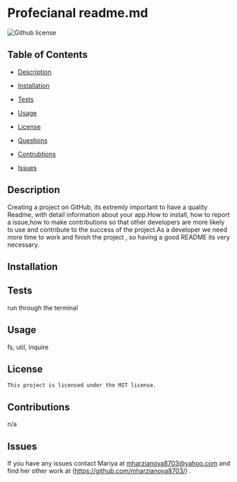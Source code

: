 # Profecianal readme.md
  ![Github license](https://img.shields.io/badge/license-MIT-blue.svg)

  ## Table of Contents

  * [Description](#Description)
  * [Installation](#Installation)
  * [Tests](#Tests)
  * [Usage](#Tests)
  
 * [License](#License)

  * [Questions](#Questions)
  * [Contrubtions](#Contributions)
  * [Issues](#Contributions)


  ## Description

  Creating a project on GitHub, its extremly important to have a quality Readme, with detail information about your app.How to install, how to report a issue,how to make contributions so that other developers are more likely to use and contribute to the success of the project.As a developer we need more time to work and finish the project , so having a good README its very necessary.

  ## Installation

  

  ## Tests

  run through the terminal

  ## Usage

  fs, util, inquire

  ## License 
    
    This project is licensed under the MIT license.

  ## Contributions

  n/a

  ## Issues

  If you have any issues contact Mariya at mharzianova8703@yahoo.com and find her other work at (https://github.com/mharzianova8703/) .
